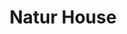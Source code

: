 ---
title: "Natur House"
url: /sant-boi-de-llobregat/natur-house/
shop: suplementos nutricionales
---